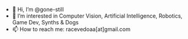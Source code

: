 - 👋 Hi, I’m @gone-still
- 👀 I’m interested in Computer Vision, Artificial Intelligence, Robotics, Game Dev, Synths & Dogs
- 📫 How to reach me: racevedoaa[at]gmail.com

<!---
gone-still/gone-still is a ✨ special ✨ repository because its `README.md` (this file) appears on your GitHub profile.
You can click the Preview link to take a look at your changes.
--->
